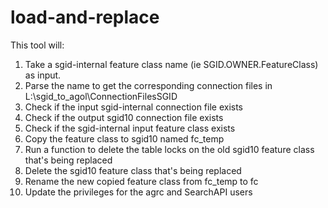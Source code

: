 # load-and-replace

This tool will:

1. Take a sgid-internal feature class name (ie SGID.OWNER.FeatureClass) as input.
1. Parse the name to get the corresponding connection files in L:\sgid_to_agol\ConnectionFilesSGID
1. Check if the input sgid-internal connection file exists
1. Check if the output sgid10 connection file exists
1. Check if the sgid-internal input feature class exists
1. Copy the feature class to sgid10 named fc_temp
1. Run a function to delete the table locks on the old sgid10 feature class that's being replaced
1. Delete the sgid10 feature class that's being replaced
1. Rename the new copied feature class from fc_temp to fc
1. Update the privileges for the agrc and SearchAPI users
